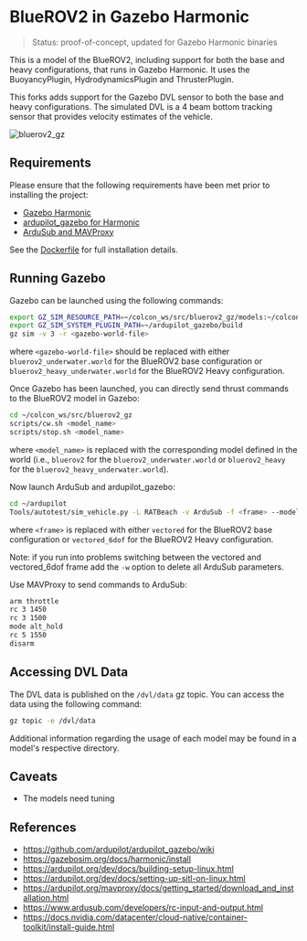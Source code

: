 # BlueROV2 in Gazebo Harmonic

> Status: proof-of-concept, updated for Gazebo Harmonic binaries

This is a model of the BlueROV2, including support for both the base and heavy
configurations, that runs in Gazebo Harmonic. It uses the BuoyancyPlugin,
HydrodynamicsPlugin and ThrusterPlugin.

This forks adds support for the Gazebo DVL sensor to both the base and heavy configurations. The simulated DVL is a 4 beam bottom tracking sensor that provides velocity estimates of the vehicle.

![bluerov2_gz](images/bluerov2.png)

## Requirements

Please ensure that the following requirements have been met prior to installing the
project:

* [Gazebo Harmonic](https://gazebosim.org/docs/harmonic/install)
* [ardupilot_gazebo for Harmonic](https://github.com/ArduPilot/ardupilot_gazebo)
* [ArduSub and MAVProxy](https://ardupilot.org/dev/docs/building-setup-linux.html)

See the [Dockerfile](docker/Dockerfile) for full installation details.

## Running Gazebo

Gazebo can be launched using the following commands:

~~~bash
export GZ_SIM_RESOURCE_PATH=~/colcon_ws/src/bluerov2_gz/models:~/colcon_ws/src/bluerov2_gz/worlds
export GZ_SIM_SYSTEM_PLUGIN_PATH=~/ardupilot_gazebo/build
gz sim -v 3 -r <gazebo-world-file>
~~~

where `<gazebo-world-file>` should be replaced with either `bluerov2_underwater.world` for
the BlueROV2 base configuration or `bluerov2_heavy_underwater.world` for the BlueROV2
Heavy configuration.

Once Gazebo has been launched, you can directly send thrust commands to the BlueROV2
model in Gazebo:

~~~bash
cd ~/colcon_ws/src/bluerov2_gz
scripts/cw.sh <model_name>
scripts/stop.sh <model_name>
~~~

where `<model_name>` is replaced with the corresponding model defined in the world (i.e.,
`bluerov2` for the `bluerov2_underwater.world` or `bluerov2_heavy` for the
`bluerov2_heavy_underwater.world`).

Now launch ArduSub and ardupilot_gazebo:

~~~bash
cd ~/ardupilot
Tools/autotest/sim_vehicle.py -L RATBeach -v ArduSub -f <frame> --model=JSON --out=udp:0.0.0.0:14550 --console
~~~

where `<frame>` is replaced with either `vectored` for the BlueROV2 base configuration or
`vectored_6dof` for the BlueROV2 Heavy configuration.

Note: if you run into problems switching between the vectored and vectored_6dof frame add the `-w` option to delete all ArduSub parameters.

Use MAVProxy to send commands to ArduSub:

~~~bash
arm throttle
rc 3 1450     
rc 3 1500
mode alt_hold
rc 5 1550
disarm
~~~

## Accessing DVL Data

The DVL data is published on the `/dvl/data` gz topic. You can access the data using the following command:

```bash
gz topic -e /dvl/data
```

Additional information regarding the usage of each model may be found in a model's
respective directory.

## Caveats

* The models need tuning

## References

* https://github.com/ardupilot/ardupilot_gazebo/wiki
* https://gazebosim.org/docs/harmonic/install
* https://ardupilot.org/dev/docs/building-setup-linux.html
* https://ardupilot.org/dev/docs/setting-up-sitl-on-linux.html
* https://ardupilot.org/mavproxy/docs/getting_started/download_and_installation.html
* https://www.ardusub.com/developers/rc-input-and-output.html
* https://docs.nvidia.com/datacenter/cloud-native/container-toolkit/install-guide.html
